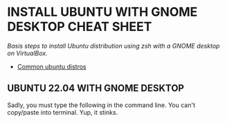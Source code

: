 # INSTALL UBUNTU WITH GNOME DESKTOP CHEAT SHEET

_Basis steps to install Ubuntu distribution using zsh with a GNOME desktop on VirtualBox._

* [Common ubuntu distros](https://github.com/JeffDeCola/my-cheat-sheets/tree/master/software/development/operating-systems/linux/common-distributions-cheat-sheet)

## UBUNTU 22.04 WITH GNOME DESKTOP

Sadly, you must type the following in the command line. You can't copy/paste into terminal.
Yup, it stinks.
